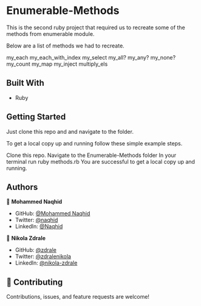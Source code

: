 # Enumerable-Methods
This is the second ruby project that required us to recreate some of the methods from enumerable module.

Below are a list of methods we had to recreate.

my_each
my_each_with_index
my_select
my_all?
my_any?
my_none?
my_count
my_map
my_inject
multiply_els


## Built With

- Ruby

## Getting Started

Just clone this repo and and navigate to the folder.

To get a local copy up and running follow these simple example steps.

Clone this repo.
Navigate to the Enumerable-Methods folder
In your terminal run ruby methods.rb
You are successful to get a local copy up and running.


## Authors

👤 **Mohammed Naqhid**

- GitHub: [@Mohammed Naqhid ](https://github.com/Naqhid)
- Twitter: [@naqhid](https://twitter.com/naqhid)
- LinkedIn: [@Naqhid](https://www.linkedin.com/in/mohammed-naqhid-ab3080189/)

👤 **Nikola Zdrale**

- GitHub: [@zdrale](https://github.com/zdrale)
- Twitter: [@zdralenikola](https://twitter.com/zdralenikola)
- LinkedIn: [@nikola-zdrale](https://www.linkedin.com/in/nikola-zdrale/)

## 🤝 Contributing

Contributions, issues, and feature requests are welcome!
